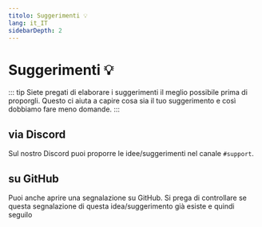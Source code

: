 ```yaml
---
titolo: Suggerimenti 💡
lang: it_IT
sidebarDepth: 2
---
```


# Suggerimenti :bulb:
::: tip
Siete pregati di elaborare i suggerimenti il meglio possibile prima di proporgli. Questo ci aiuta a capire cosa sia il tuo suggerimento e così dobbiamo fare meno domande.
:::

## via Discord
Sul nostro <a :href="$themeConfig.variables.discord" target="_blank">Discord</a> puoi proporre le idee/suggerimenti nel canale <a :href="$themeConfig.variables.discord_support" target="_blank">`#support`</a>.

## su GitHub
Puoi anche aprire una segnalazione su <a :href="$themeConfig.variables.github + '/issues'" target="_blank">GitHub</a>. Si prega di controllare se questa segnalazione di questa idea/suggerimento già esiste e quindi seguilo
